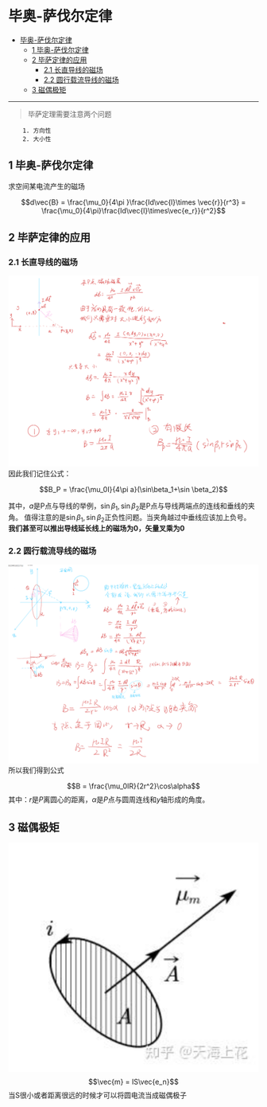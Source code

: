 # 毕奥-萨伐尔定律
<!-- @import "[TOC]" {cmd="toc" depthFrom=1 depthTo=6 orderedList=false} -->

<!-- code_chunk_output -->

- [毕奥-萨伐尔定律](#毕奥-萨伐尔定律)
  - [1 毕奥-萨伐尔定律](#1-毕奥-萨伐尔定律)
  - [2 毕萨定律的应用](#2-毕萨定律的应用)
    - [2.1 长直导线的磁场](#21-长直导线的磁场)
    - [2.2 圆行载流导线的磁场](#22-圆行载流导线的磁场)
  - [3 磁偶极矩](#3-磁偶极矩)

<!-- /code_chunk_output -->

---
>毕萨定理需要注意两个问题
```
    1. 方向性
    2. 大小性
```


## 1 毕奥-萨伐尔定律

求空间某电流产生的磁场  

$$d\vec{B} = \frac{\mu_0}{4\pi
}\frac{Id\vec{l}\times \vec{r}}{r^3} = \frac{\mu_0}{4\pi}\frac{Id\vec{l}\times\vec{e_r}}{r^2}$$

## 2 毕萨定律的应用

### 2.1 长直导线的磁场

![Alt text](image-3.png)
因此我们记住公式：

$$B_P = \frac{\mu_0I}{4\pi a}(\sin\beta_1+\sin \beta_2)$$

其中，$a$是P点与导线的举例，$\sin\beta_1,\sin\beta_2$是P点与导线两端点的连线和垂线的夹角。
值得注意的是$\sin\beta_1,\sin\beta_2$正负性问题。当夹角越过中垂线应该加上负号。
**我们甚至可以推出导线延长线上的磁场为0，矢量叉乘为0**
### 2.2 圆行载流导线的磁场

![Alt text](image-4.png)
所以我们得到公式

$$B = \frac{\mu_0IR}{2r^2}\cos\alpha$$
其中：$r$是$P$离圆心的距离，$\alpha$是$P$点与圆周连线和$y$轴形成的角度。


## 3 磁偶极矩  
![Alt text](image-6.png)
$$\vec{m} = IS\vec{e_n}$$
当S很小或者距离很远的时候才可以将圆电流当成磁偶极子